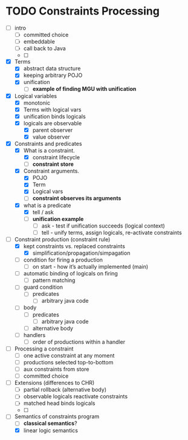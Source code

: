 # TODO Constraints Processing

- [ ] intro
    - [ ] committed choice
    - [ ] embeddable
    - [ ] call back to Java
    - [ ] 
- [x] Terms
    - [x] abstract data structure
    - [x] keeping arbitrary POJO
    - [x] unification
        - [ ] **example of finding MGU with unification**
- [x] Logical variables
    - [x] monotonic
    - [x] Terms with logical vars
    - [x] unification binds logicals
    - [x] logicals are observable
        - [x] parent observer
        - [x] value observer
- [x] Constraints and predicates
    - [x] What is a constraint. 
        - [x] constraint lifecycle
        - [ ] **constraint store**
    - [x] Constraint arguments.
        - [x] POJO
        - [x] Term
        - [x] Logical vars
        - [ ] **constraint observes its arguments**
    - [x] what is a predicate
        - [x] tell / ask
        - [ ] **unification example**
            - [ ] ask - test if unification succeeds (logical context)
            - [ ] tell - unify terms, assign logicals, re-activate constraints
- [ ] Constraint production (constraint rule)
    - [x] kept constraints vs. replaced constraints
        - [x] simplification/propagation/simpagation
    - [ ] condition for firing a production
        - [ ] on start - how it’s actually implemented (main)
    - [ ] automatic binding of logicals on firing
        - [ ] pattern matching
    - [ ] guard condition
        - [ ] predicates
            - [ ] arbitrary java code
    - [ ] body
        - [ ] predicates
            - [ ] arbitrary java code
        - [ ] alternative body
    - [ ] handlers
        - [ ] order of productions within a handler
- [ ] Processing a constraint
    - [ ] one active constraint at any moment
    - [ ] productions selected top-to-bottom
    - [ ] aux constraints from store
    - [ ] committed choice
- [ ] Extensions (differences to CHR)
    - [ ] partial rollback (alternative body)
    - [ ] observable logicals reactivate constraints
    - [ ] matched head binds logicals
    - [ ] 
- [ ] Semantics of constraints program
    - [ ] **classical semantics**?
    - [x] linear logic semantics
